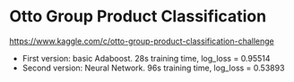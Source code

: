 Otto Group Product Classification
==================================

https://www.kaggle.com/c/otto-group-product-classification-challenge

- First version: basic Adaboost. 28s training time, log_loss = 0.95514
- Second version: Neural Network. 96s training time, log_loss = 0.53893
